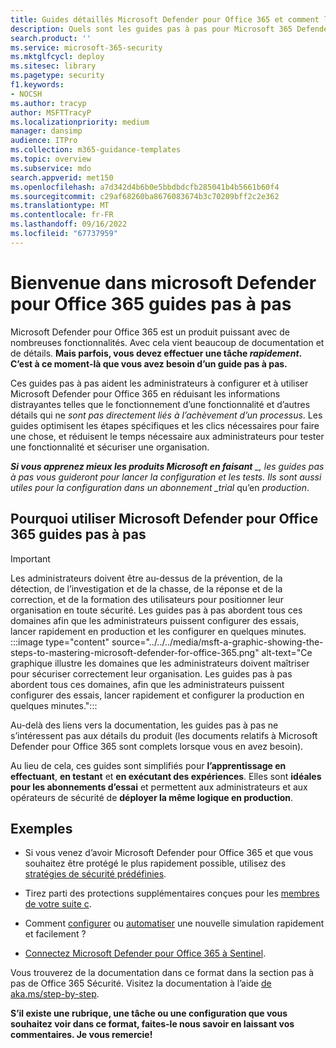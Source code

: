 ```yaml
---
title: Guides détaillés Microsoft Defender pour Office 365 et comment les utiliser
description: Quels sont les guides pas à pas pour Microsoft 365 Defender pour Office 365 ? Consultez *uniquement les étapes nécessaires à l’exécution d’une tâche* et à la configuration des fonctionnalités. Informations à utiliser dans les abonnements d’essai et la production. Conseils conçus pour minimiser la surcharge d’informations et accélérer votre configuration et votre utilisation.
search.product: ''
ms.service: microsoft-365-security
ms.mktglfcycl: deploy
ms.sitesec: library
ms.pagetype: security
f1.keywords:
- NOCSH
ms.author: tracyp
author: MSFTTracyP
ms.localizationpriority: medium
manager: dansimp
audience: ITPro
ms.collection: m365-guidance-templates
ms.topic: overview
ms.subservice: mdo
search.appverid: met150
ms.openlocfilehash: a7d342d4b6b0e5bbdbdcfb285041b4b5661b60f4
ms.sourcegitcommit: c29af68260ba8676083674b3c70209bff2c2e362
ms.translationtype: MT
ms.contentlocale: fr-FR
ms.lasthandoff: 09/16/2022
ms.locfileid: "67737959"
---
```

# <a name="welcome-to-the-microsoft-defender-for-office-365-step-by-step-guides"></a>Bienvenue dans microsoft Defender pour Office 365 guides pas à pas

Microsoft Defender pour Office 365 est un produit puissant avec de nombreuses fonctionnalités. Avec cela vient beaucoup de documentation et de détails. **Mais parfois, vous devez effectuer une tâche *rapidement*. C’est à ce moment-là que vous avez besoin d’un guide pas à pas.**

Ces guides pas à pas aident les administrateurs à configurer et à utiliser Microsoft Defender pour Office 365 en réduisant les informations distrayantes telles que le fonctionnement d’une fonctionnalité et d’autres détails qui ne *sont pas directement liés à l’achèvement d’un processus*. Les guides optimisent les étapes spécifiques et les clics nécessaires pour faire une chose, et réduisent le temps nécessaire aux administrateurs pour tester une fonctionnalité et sécuriser une organisation.

***Si vous apprenez mieux les produits Microsoft en faisant** _, les guides pas à pas vous guideront pour lancer la configuration et les tests. Ils sont aussi utiles pour la configuration dans un abonnement _trial* qu’en *production*.

## <a name="why-use-microsoft-defender-for-office-365-step-by-step-guides"></a>Pourquoi utiliser Microsoft Defender pour Office 365 guides pas à pas

> [!IMPORTANT]
> Les administrateurs doivent être au-dessus de la prévention, de la détection, de l’investigation et de la chasse, de la réponse et de la correction, et de la formation des utilisateurs pour positionner leur organisation en toute sécurité. Les guides pas à pas abordent tous ces domaines afin que les administrateurs puissent configurer des essais, lancer rapidement en production et les configurer en quelques minutes.
>:::image type="content" source="../../../media/msft-a-graphic-showing-the-steps-to-mastering-microsoft-defender-for-office-365.png" alt-text="Ce graphique illustre les domaines que les administrateurs doivent maîtriser pour sécuriser correctement leur organisation. Les guides pas à pas abordent tous ces domaines, afin que les administrateurs puissent configurer des essais, lancer rapidement et configurer la production en quelques minutes.":::

Au-delà des liens vers la documentation, les guides pas à pas ne s’intéressent pas aux détails du produit (les documents relatifs à Microsoft Defender pour Office 365 sont complets lorsque vous en avez besoin). 

Au lieu de cela, ces guides sont simplifiés pour **l’apprentissage en effectuant**, **en testant** et **en exécutant des expériences**. Elles sont **idéales pour les abonnements d’essai** et permettent aux administrateurs et aux opérateurs de sécurité de **déployer la même logique en production**.

## <a name="examples"></a>Exemples

- Si vous venez d’avoir Microsoft Defender pour Office 365 et que vous souhaitez être protégé le plus rapidement possible, utilisez des [stratégies de sécurité prédéfinies](ensuring-you-always-have-the-optimal-security-controls-with-preset-security-policies.md).

- Tirez parti des protections supplémentaires conçues pour les [membres de votre suite c](protect-your-c-suite-with-priority-account-protection.md).

- Comment [configurer](how-to-run-attack-simulations-for-your-team.md) ou [automatiser](how-to-setup-attack-simulation-training-for-automated-attacks-and-training.md) une nouvelle simulation rapidement et facilement ?

- [Connectez Microsoft Defender pour Office 365 à Sentinel](connect-microsoft-defender-for-office-365-to-microsoft-sentinel.md).

Vous trouverez de la documentation dans ce format dans la section pas à pas de Office 365 Sécurité. Visitez la documentation à l’aide [de aka.ms/step-by-step](https://aka.ms/step-by-step).

**S’il existe une rubrique, une tâche ou une configuration que vous souhaitez voir dans ce format, faites-le nous savoir en laissant vos commentaires. Je vous remercie!**
